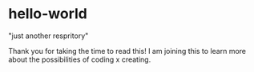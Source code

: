 # hello-world

"just another respritory"

Thank you for taking the time to read this! I am joining this to learn more about the possibilities of coding x creating.
